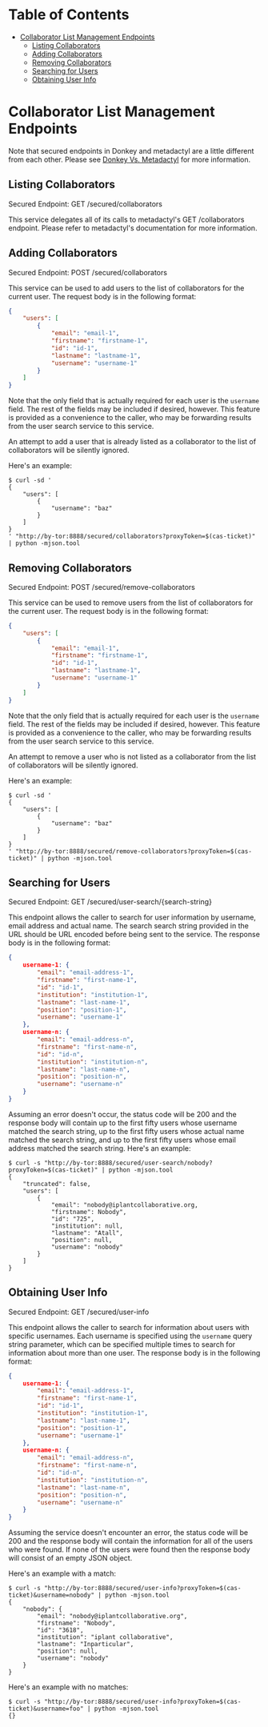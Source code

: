 # Table of Contents

* [Collaborator List Management Endpoints](#collaborator-list-management-endpoints)
    * [Listing Collaborators](#listing-collaborators)
    * [Adding Collaborators](#adding-collaborators)
    * [Removing Collaborators](#removing-collaborators)
    * [Searching for Users](#searching-for-users)
    * [Obtaining User Info](#obtaining-user-info)

# Collaborator List Management Endpoints

Note that secured endpoints in Donkey and metadactyl are a little different from
each other. Please see [Donkey Vs. Metadactyl](donkey-v-metadactyl.md) for more
information.

## Listing Collaborators

Secured Endpoint: GET /secured/collaborators

This service delegates all of its calls to metadactyl's GET /collaborators
endpoint. Please refer to metadactyl's documentation for more information.

## Adding Collaborators

Secured Endpoint: POST /secured/collaborators

This service can be used to add users to the list of collaborators for the
current user. The request body is in the following format:

```json
{
    "users": [
        {
            "email": "email-1",
            "firstname": "firstname-1",
            "id": "id-1",
            "lastname": "lastname-1",
            "username": "username-1"
        }
    ]
}
```

Note that the only field that is actually required for each user is the
`username` field. The rest of the fields may be included if desired,
however. This feature is provided as a convenience to the caller, who may be
forwarding results from the user search service to this service.

An attempt to add a user that is already listed as a collaborator to the list of
collaborators will be silently ignored.

Here's an example:

```
$ curl -sd '
{
    "users": [
        {
            "username": "baz"
        }
    ]
}
' "http://by-tor:8888/secured/collaborators?proxyToken=$(cas-ticket)" | python -mjson.tool
```

## Removing Collaborators

Secured Endpoint: POST /secured/remove-collaborators

This service can be used to remove users from the list of collaborators for the
current user. The request body is in the following format:

```json
{
    "users": [
        {
            "email": "email-1",
            "firstname": "firstname-1",
            "id": "id-1",
            "lastname": "lastname-1",
            "username": "username-1"
        }
    ]
}
```

Note that the only field that is actually required for each user is the
`username` field. The rest of the fields may be included if desired,
however. This feature is provided as a convenience to the caller, who may be
forwarding results from the user search service to this service.

An attempt to remove a user who is not listed as a collaborator from the list of
collaborators will be silently ignored.

Here's an example:

```
$ curl -sd '
{
    "users": [
        {
            "username": "baz"
        }
    ]
}
' "http://by-tor:8888/secured/remove-collaborators?proxyToken=$(cas-ticket)" | python -mjson.tool
```

## Searching for Users

Secured Endpoint: GET /secured/user-search/{search-string}

This endpoint allows the caller to search for user information by username,
email address and actual name. The search search string provided in the URL
should be URL encoded before being sent to the service. The response body is in
the following format:

```json
{
    username-1: {
        "email": "email-address-1",
        "firstname": "first-name-1",
        "id": "id-1",
        "institution": "institution-1",
        "lastname": "last-name-1",
        "position": "position-1",
        "username": "username-1"
    },
    username-n: {
        "email": "email-address-n",
        "firstname": "first-name-n",
        "id": "id-n",
        "institution": "institution-n",
        "lastname": "last-name-n",
        "position": "position-n",
        "username": "username-n"
    }
}
```

Assuming an error doesn't occur, the status code will be 200 and the response
body will contain up to the first fifty users whose username matched the search
string, up to the first fifty users whose actual name matched the search string,
and up to the first fifty users whose email address matched the search
string. Here's an example:

```
$ curl -s "http://by-tor:8888/secured/user-search/nobody?proxyToken=$(cas-ticket)" | python -mjson.tool
{
    "truncated": false,
    "users": [
        {
            "email": "nobody@iplantcollaborative.org,
            "firstname": Nobody",
            "id": "725",
            "institution": null,
            "lastname": "Atall",
            "position": null,
            "username": "nobody"
        }
    ]
}
```

## Obtaining User Info

Secured Endpoint: GET /secured/user-info

This endpoint allows the caller to search for information about users with
specific usernames. Each username is specified using the `username` query string
parameter, which can be specified multiple times to search for information about
more than one user. The response body is in the following format:

```json
{
    username-1: {
        "email": "email-address-1",
        "firstname": "first-name-1",
        "id": "id-1",
        "institution": "institution-1",
        "lastname": "last-name-1",
        "position": "position-1",
        "username": "username-1"
    },
    username-n: {
        "email": "email-address-n",
        "firstname": "first-name-n",
        "id": "id-n",
        "institution": "institution-n",
        "lastname": "last-name-n",
        "position": "position-n",
        "username": "username-n"
    }
}
```

Assuming the service doesn't encounter an error, the status code will be 200 and
the response body will contain the information for all of the users who were
found. If none of the users were found then the response body will consist of an
empty JSON object.

Here's an example with a match:

```
$ curl -s "http://by-tor:8888/secured/user-info?proxyToken=$(cas-ticket)&username=nobody" | python -mjson.tool
{
    "nobody": {
        "email": "nobody@iplantcollaborative.org",
        "firstname": "Nobody",
        "id": "3618",
        "institution": "iplant collaborative",
        "lastname": "Inparticular",
        "position": null,
        "username": "nobody"
    }
}
```

Here's an example with no matches:

```
$ curl -s "http://by-tor:8888/secured/user-info?proxyToken=$(cas-ticket)&username=foo" | python -mjson.tool
{}
```
